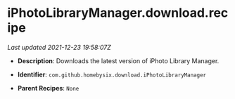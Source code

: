 # iPhotoLibraryManager.download.recipe

_Last updated 2021-12-23 19:58:07Z_

- **Description**: Downloads the latest version of iPhoto Library Manager.

- **Identifier**: `com.github.homebysix.download.iPhotoLibraryManager`

- **Parent Recipes**: `None`